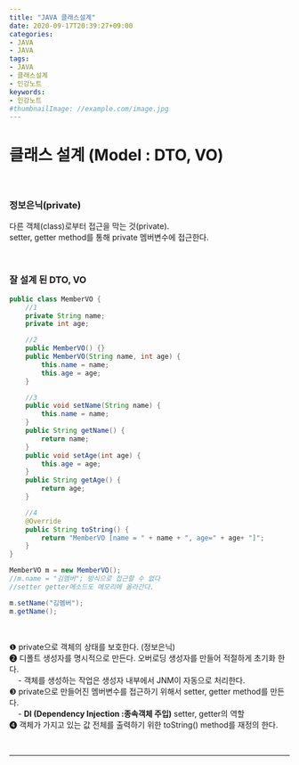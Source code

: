 ```yaml
---
title: "JAVA 클래스설계"
date: 2020-09-17T20:39:27+09:00
categories:
- JAVA
- JAVA
tags:
- JAVA
- 클래스설계
- 인강노트
keywords:
- 인강노트
#thumbnailImage: //example.com/image.jpg
---
```


<!--more-->
# 클래스 설계 (Model : DTO, VO)

&nbsp;


### 정보은닉(private)
다른 객체(class)로부터 접근을 막는 것(private).   
setter, getter method를 통해 private 멤버변수에 접근한다.

&nbsp;

### 잘 설계 된 DTO, VO

```java
public class MemberVO {
    //1
    private String name;
    private int age;

    //2
    public MemberVO() {}
    public MemberVO(String name, int age) {
        this.name = name;
        this.age = age;
    }

    //3
    public void setName(String name) {
        this.name = name;
    }
    public String getName() {
        return name;
    }
    public void setAge(int age) {
        this.age = age;
    }
    public String getAge() {
        return age;
    }

    //4
    @Override
    public String toString() {
        return "MemberVO [name = " + name + ", age=" + age+ "]";
    }
}

MemberVO m = new MemberVO();
//m.name = "김멤버"; 방식으로 접근할 수 없다
//setter getter메소드도 메모리에 올라간다.

m.setName("김멤버");
m.getName();

```

&nbsp;

&#10102; private으로 객체의 상태를 보호한다. (정보은닉)   
&#10103; 디폴트 생성자를 명시적으로 만든다. 오버로딩 생성자를 만들어 적절하게 초기화 한다.    
&nbsp; &nbsp;  - 객체를 생성하는 작업은 생성자 내부에서 JNM이 자동으로 처리한다.   
&#10104; private으로 만들어진 멤버변수를 접근하기 위해서 setter, getter method를 만든다.   
&nbsp; &nbsp;  - **DI (Dependency Injection :종속객체 주입)** setter, getter의 역할   
&#10105; 객체가 가지고 있는 값 전체를 출력하기 위한 toString() method를 재정의 한다.

&nbsp;

-----